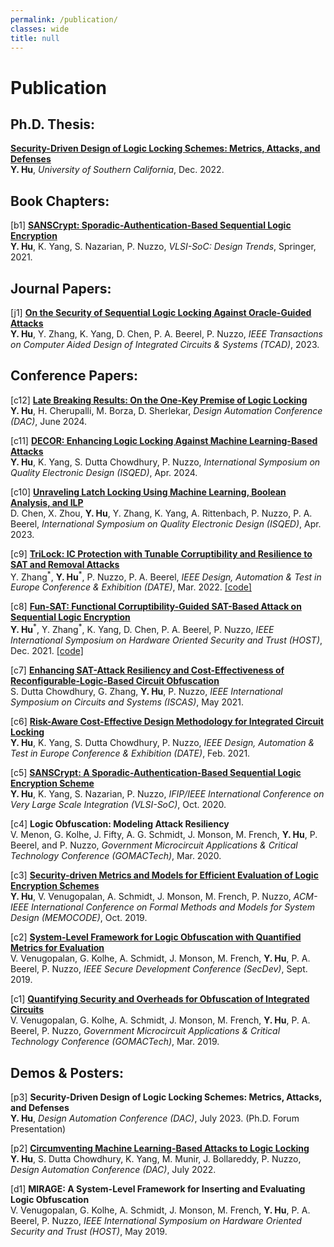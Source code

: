 ```yaml
---
permalink: /publication/
classes: wide
title: null
---
```


# Publication

## Ph.D. Thesis:

[**Security-Driven Design of Logic Locking Schemes: Metrics, Attacks, and Defenses**](https://www.proquest.com/dissertations-theses/security-driven-design-logic-locking-schemes/docview/3120745763/se-2)\
**Y. Hu**, *University of Southern California*, Dec. 2022.

## Book Chapters:

[b1] [**SANSCrypt: Sporadic-Authentication-Based Sequential Logic Encryption**](https://doi.org/10.1007/978-3-030-81641-4_12)\
**Y. Hu**, K. Yang, S. Nazarian, P. Nuzzo, *VLSI-SoC: Design Trends*, Springer, 2021. 

## Journal Papers: 

[j1] [**On the Security of Sequential Logic Locking Against Oracle-Guided Attacks**](https://doi.org/10.1109/TCAD.2023.3253428)\
**Y. Hu**, Y. Zhang, K. Yang, D. Chen, P. A. Beerel, P. Nuzzo, *IEEE Transactions on Computer Aided Design of Integrated Circuits & Systems (TCAD)*, 2023. 

## Conference Papers: 

[c12] [**Late Breaking Results: On the One-Key Premise of Logic Locking**](https://arxiv.org/abs/2408.12690)\
**Y. Hu**, H. Cherupalli, M. Borza, D. Sherlekar, *Design Automation Conference (DAC)*, June 2024.

[c11] [**DECOR: Enhancing Logic Locking Against Machine Learning-Based Attacks**](https://arxiv.org/abs/2403.01789)\
**Y. Hu**, K. Yang, S. Dutta Chowdhury, P. Nuzzo, *International Symposium on Quality Electronic Design (ISQED)*, Apr. 2024. 

[c10] [**Unraveling Latch Locking Using Machine Learning, Boolean Analysis, and ILP**](https://arxiv.org/abs/2305.00107)\
D. Chen, X. Zhou, **Y. Hu**, Y. Zhang, K. Yang, A. Rittenbach, P. Nuzzo, P. A. Beerel, *International Symposium on Quality Electronic Design (ISQED)*, Apr. 2023. 

[c9] [**TriLock: IC Protection with Tunable Corruptibility and Resilience to SAT and Removal Attacks**](https://doi.org/10.23919/DATE54114.2022.9774649)\
Y. Zhang<sup>\*</sup>, **Y. Hu**<sup>\*</sup>, P. Nuzzo, P. A. Beerel, *IEEE Design, Automation & Test in Europe Conference & Exhibition (DATE)*, Mar. 2022. [[code]](https://github.com/zyk101177/TriLock)

[c8] [**Fun-SAT: Functional Corruptibility-Guided SAT-Based Attack on Sequential Logic Encryption**](https://doi.org/10.1109/HOST49136.2021.9702267)\
**Y. Hu**<sup>\*</sup>, Y. Zhang<sup>\*</sup>, K. Yang, D. Chen, P. A. Beerel, P. Nuzzo, *IEEE International Symposium on Hardware Oriented Security and Trust (HOST)*, Dec. 2021. [[code]](https://github.com/descyphy/Fun-SAT)

[c7] [**Enhancing SAT-Attack Resiliency and Cost-Effectiveness of Reconfigurable-Logic-Based Circuit Obfuscation**](https://doi.org/10.1109/ISCAS51556.2021.9401458)\
S. Dutta Chowdhury, G. Zhang, **Y. Hu**, P. Nuzzo, *IEEE International Symposium on Circuits and Systems (ISCAS)*, May 2021. 

[c6] [**Risk-Aware Cost-Effective Design Methodology for Integrated Circuit Locking**](https://doi.org/10.23919/DATE51398.2021.9473956)
\
**Y. Hu**, K. Yang, S. Dutta Chowdhury, P. Nuzzo, *IEEE Design, Automation & Test in Europe Conference & Exhibition (DATE)*, Feb. 2021. 

[c5] [**SANSCrypt: A Sporadic-Authentication-Based Sequential Logic Encryption Scheme**](https://doi.org/10.1109/VLSI-SOC46417.2020.9344079)\
**Y. Hu**, K. Yang, S. Nazarian, P. Nuzzo, *IFIP/IEEE International Conference on Very Large Scale Integration (VLSI-SoC)*, Oct. 2020. 

[c4] **Logic Obfuscation: Modeling Attack Resiliency**\
V. Menon, G. Kolhe, J. Fifty, A. G. Schmidt, J. Monson, M. French, **Y. Hu**, P. Beerel, and P. Nuzzo, *Government Microcircuit Applications & Critical Technology Conference (GOMACTech)*, Mar. 2020.

[c3] [**Security-driven Metrics and Models for Efficient Evaluation of Logic Encryption Schemes**](https://doi.org/10.1145/3359986.3361207)\
**Y. Hu**, V. Venugopalan, A. Schmidt, J. Monson, M. French, P. Nuzzo, *ACM-IEEE International Conference on Formal Methods and Models for System Design (MEMOCODE)*, Oct. 2019. 

[c2] [**System-Level Framework for Logic Obfuscation with Quantified Metrics for Evaluation**](https://doi.org/10.1109/SecDev.2019.00020)\
V. Venugopalan, G. Kolhe, A. Schmidt, J. Monson, M. French, **Y. Hu**, P. A. Beerel, P. Nuzzo, *IEEE Secure Development Conference (SecDev)*, Sept. 2019. 

[c1] [**Quantifying Security and Overheads for Obfuscation of Integrated Circuits**](https://apps.dtic.mil/sti/citations/AD1075410)\
V. Venugopalan, G. Kolhe, A. Schmidt, J. Monson, M. French, **Y. Hu**, P. A. Beerel, P. Nuzzo, *Government Microcircuit Applications & Critical Technology Conference (GOMACTech)*, Mar. 2019. 


## Demos & Posters:

[p3] **Security-Driven Design of Logic Locking Schemes: Metrics, Attacks, and Defenses**\
**Y. Hu**, *Design Automation Conference (DAC)*, July 2023. (Ph.D. Forum Presentation)

[p2] [**Circumventing Machine Learning-Based Attacks to Logic Locking**](https://59dac.conference-program.com/presentation/?id=WIP207&sess=sess264)\
**Y. Hu**, S. Dutta Chowdhury, K. Yang, M. Munir, J. Bollareddy, P. Nuzzo, *Design Automation Conference (DAC)*, July 2022. 

[d1] **MIRAGE: A System-Level Framework for Inserting and Evaluating Logic Obfuscation**\
V. Venugopalan, G. Kolhe, A. Schmidt, J. Monson, M. French, **Y. Hu**, P. A. Beerel, P. Nuzzo, *IEEE International Symposium on Hardware Oriented Security and Trust (HOST)*, May 2019.


